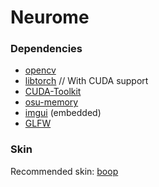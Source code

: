 # Neurome

### Dependencies
 - [opencv](https://opencv.org/)
 - [libtorch](https://pytorch.org/get-started/locally/) // With CUDA support
 - [CUDA-Toolkit](https://developer.nvidia.com/cuda-toolkit)
 - [osu-memory](https://github.com/UnnamedOrange/osu-memory)
 - [imgui](https://github.com/ocornut/imgui) (embedded)
 - [GLFW](https://github.com/glfw/glfw)

 ### Skin
  Recommended skin: [boop](https://skins.osuck.net/skins/1671?v=0)
  
